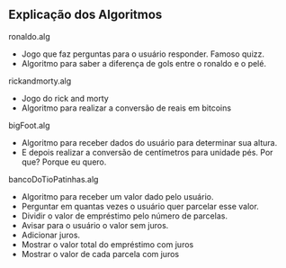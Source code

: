 ## Explicação dos Algoritmos

ronaldo.alg

* Jogo que faz perguntas para o usuário responder. Famoso quizz.
* Algoritmo para saber a diferença de gols entre o ronaldo e o pelé.

rickandmorty.alg

* Jogo do rick and morty
* Algoritmo para realizar a conversão de reais em bitcoins

bigFoot.alg

* Algoritmo para receber dados do usuário para determinar sua altura.
* E depois realizar a conversão de centímetros para unidade pés. Por que? Porque eu quero.

bancoDoTioPatinhas.alg

* Algoritmo para receber um valor dado pelo usuário.
* Perguntar em quantas vezes o usuário quer parcelar esse valor.
* Dividir o valor de empréstimo pelo número de parcelas.
* Avisar para o usuário o valor sem juros.
* Adicionar juros.
* Mostrar o valor total do empréstimo com juros
* Mostrar o valor de cada parcela com juros
